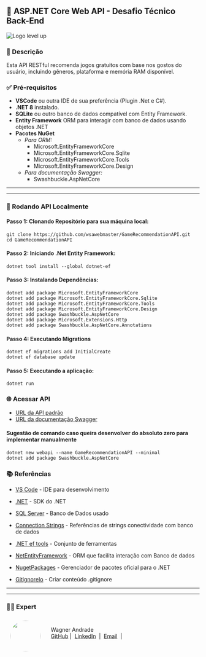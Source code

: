## 🌟 ASP.NET Core Web API - Desafio Técnico Back-End

![Logo level up](https://avatars.githubusercontent.com/u/83302250?s=200&v=4)


### 📃 Descrição

Esta API RESTful recomenda jogos gratuitos com base nos gostos do usuário, incluindo gêneros, plataforma e memória RAM disponível.

### ✅ Pré-requisitos

- **VSCode** ou outra IDE de sua preferência (Plugin .Net e C#).
- **.NET 8** instalado.
- **SQLite** ou outro banco de dados compatível com Entity Framework.
- **Entity Framework** ORM para interagir com banco de dados usando objetos .NET
- **Pacotes NuGet**
    - *Para ORM:* 
        - Microsoft.EntityFrameworkCore
        - Microsoft.EntityFrameworkCore.Sqlite
        - Microsoft.EntityFrameworkCore.Tools
        - Microsoft.EntityFrameworkCore.Design
    - *Para documentação Swagger:*
        - Swashbuckle.AspNetCore

---
---

### 🚀 Rodando API Localmente

#### Passo 1: Clonando Repositório para sua máquina local:

    git clone https://github.com/wsawebmaster/GameRecommendationAPI.git
    cd GameRecommendationAPI

#### Passo 2: Iniciando .Net Entity Framework:

    dotnet tool install --global dotnet-ef

#### Passo 3: Instalando Dependências:

    dotnet add package Microsoft.EntityFrameworkCore
    dotnet add package Microsoft.EntityFrameworkCore.Sqlite
    dotnet add package Microsoft.EntityFrameworkCore.Tools
    dotnet add package Microsoft.EntityFrameworkCore.Design
    dotnet add package Swashbuckle.AspNetCore
    dotnet add package Microsoft.Extensions.Http
    dotnet add package Swashbuckle.AspNetCore.Annotations

#### Passo 4: Executando Migrations

    dotnet ef migrations add InitialCreate
    dotnet ef database update

#### Passo 5: Executando a aplicação:

    dotnet run

### 🌐 Acessar API

 - [URL da API padrão](http://localhost:5074/)
 - [URL da documentação Swagger](http://localhost:5074/swagger/index.html)

#### Sugestão de comando caso queira desenvolver do absoluto zero para implementar manualmente

    dotnet new webapi --name GameRecommendationAPI --minimal
    dotnet add package Swashbuckle.AspNetCore

### 📚 Referências

- [VS Code](https://code.visualstudio.com/) - IDE para desenvolvimento
- [.NET](https://dotnet.microsoft.com/en-us/download) - SDK do .NET
- [SQL Server](https://www.microsoft.com/pt-br/sql-server/sql-server-downloads) - Banco de Dados usado
- [Connection Strings](https://www.connectionstrings.com/) - Referências de strings conectividade com banco de dados

- [.NET ef tools](https://learn.microsoft.com/en-us/ef/core/cli/dotnet) - Conjunto de ferramentas
- [NetEntityFramework](https://learn.microsoft.com/en-us/ef/core/cli/dotnet) - ORM que facilita interação com Banco de dados
- [NugetPackages](https://www.nuget.org/packages) - Gerenciador de pacotes oficial para o .NET
- [GitignoreIo](https://www.toptal.com/developers/gitignore) - Criar conteúdo .gitignore


---
---

### 👨‍💻 Expert

<p>
<img 
      align="left" 
      style="margin: 10px; width: 80px; border-radius: 50%;" 
      src="https://avatars.githubusercontent.com/u/52001930?s=400&u=fb999c966c5c652a8357cbede4b1112e79cbfe18&v=4" 
/>
    <p style="padding-top:25px">&nbsp&nbsp&nbsp Wagner Andrade<br>
    &nbsp&nbsp&nbsp
    <a href="https://github.com/wsawebmaster">
    GitHub</a>&nbsp;|&nbsp;
    <a href="https://www.linkedin.com/in/
wsawebmaster">LinkedIn</a>
&nbsp;|&nbsp;
<a href="mailto:wsawebmaster@yahoo.com.br">
    Email</a>
  &nbsp;|&nbsp;
</p>
</p>